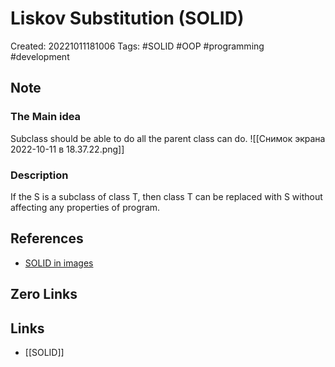 # Liskov Substitution (SOLID)

Created: 20221011181006
Tags: #SOLID #OOP #programming #development 

## Note
### The Main idea
Subclass should be able to do all the parent class can do.
![[Снимок экрана 2022-10-11 в 18.37.22.png]]
### Description
If the S is a subclass of class T, then class T can be replaced with S without affecting any properties of program.

## References
- [SOLID in images](https://medium.com/backticks-tildes/the-s-o-l-i-d-principles-in-pictures-b34ce2f1e898)

## Zero Links


## Links
- [[SOLID]]
